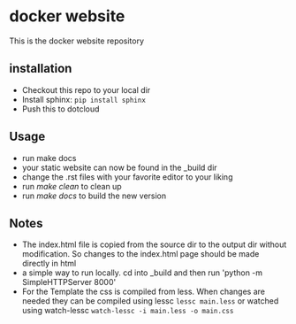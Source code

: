 docker website
==============

This is the docker website repository

installation
------------
* Checkout this repo to your local dir
* Install sphinx: ``pip install sphinx``
* Push this to dotcloud


Usage
-----
* run make docs
* your static website can now be found in the _build dir
* change the .rst files with your favorite editor to your liking
* run *make clean* to clean up
* run *make docs* to build the new version


Notes
-----
* The index.html file is copied from the source dir to the output dir without modification. So changes to
 the index.html page should be made directly in html
* a simple way to run locally. cd into _build and then run 'python -m SimpleHTTPServer 8000'
* For the Template the css is compiled from less. When changes are needed they can be compiled using lessc ``lessc main.less`` or watched using watch-lessc ``watch-lessc -i main.less -o main.css``